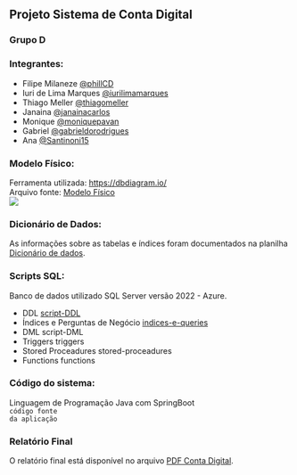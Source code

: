 ## Projeto Sistema de Conta Digital

### Grupo D

### Integrantes:
- Filipe Milaneze [@phillCD](https://github.com/phillCD)
- Iuri de Lima Marques [@iurilimamarques](https://github.com/iurilimamarques)
- Thiago Meller [@thiagomeller](https://github.com/thiagomeller)
- Janaina [@janainacarlos](https://github.com/janainacarlos)
- Monique [@moniquepavan](https://github.com/moniquepavan)
- Gabriel [@gabrieldorodrigues](https://github.com/gabrieldorodrigues)
- Ana [@Santinoni15](https://github.com/Santinoni15)

### Modelo Físico:
Ferramenta utilizada: https://dbdiagram.io/<br>
Arquivo fonte: [Modelo Físico](https://dbdiagram.io/d/Copy-of-Copy-of-C7BankProject-655d41863be149578777da7a)<br>
<img src="https://github.com/thiagomeller/projeto_final_bd2_conta_digital/assets/42391994/a53ffe0d-3061-4efa-a80f-efb8c925a87d" />

### Dicionário de Dados:
As informações sobre as tabelas e índices foram documentados na planilha [Dicionário de dados](https://docs.google.com/spreadsheets/d/1jE8zE5gjPB6n3X6Wvn8nbhCWUKokrW3Oqiy8snYbJhU/edit?usp=sharing).

### Scripts SQL:
Banco de dados utilizado SQL Server versão 2022 - Azure.<br>

- DDL [script-DDL](https://github.com/thiagomeller/projeto_final_bd2_conta_digital/blob/main/scripts-banco/script-DDL.sql)
- Índices e Perguntas de Negócio [indices-e-queries](https://github.com/thiagomeller/projeto_final_bd2_conta_digital/blob/main/QueriesAndIndices.md)
- DML script-DML
- Triggers triggers
- Stored Proceadures stored-proceadures
- Functions functions


### Código do sistema:
Linguagem de Programação Java com SpringBoot<br>
<code>código fonte da aplicação</code>

### Relatório Final
O relatório final está disponível no arquivo [PDF Conta Digital](https://docs.google.com/document/d/1fqPJ_jK8oAi5Old4UvQNoTG6srlBxPFVQA4wORVLhqI/edit).
